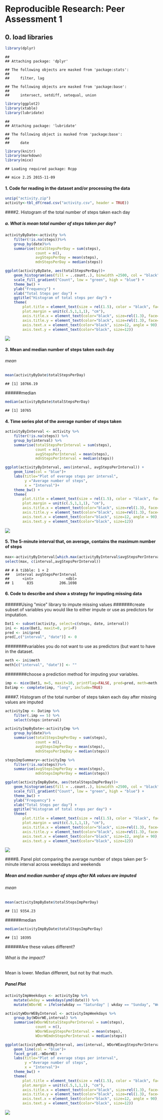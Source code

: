 # Reproducible Research: Peer Assessment 1


## 0. load libraries

```r
library(dplyr)
```

```
## 
## Attaching package: 'dplyr'
```

```
## The following objects are masked from 'package:stats':
## 
##     filter, lag
```

```
## The following objects are masked from 'package:base':
## 
##     intersect, setdiff, setequal, union
```

```r
library(ggplot2)
library(xtable)
library(lubridate)
```

```
## 
## Attaching package: 'lubridate'
```

```
## The following object is masked from 'package:base':
## 
##     date
```

```r
library(knitr)
library(markdown)
library(mice)
```

```
## Loading required package: Rcpp
```

```
## mice 2.25 2015-11-09
```


#### 1. Code for reading in the dataset and/or processing the data

```r
unzip("activity.zip")
activity<-tbl_df(read.csv("activity.csv", header = TRUE))
```

####2. Histogram of the total number of steps taken each day
##### a. What is mean total number of steps taken per day?

```r
activityByDate<-activity %>%
    filter(!is.na(steps))%>%
    group_by(date)%>%
    summarise(totalStepsPerDay = sum(steps), 
              count = n(), 
              avgStepsPerDay = mean(steps), 
              mdnStepsPerDay = median(steps))

ggplot(activityByDate, aes(totalStepsPerDay))+
    geom_histogram(aes(fill = ..count..), binwidth =2500, col = "black")+
    scale_fill_gradient("Count", low = "green", high = "blue") +
    theme_bw() + 
    ylab("Frequency") + 
    xlab("Total Steps per day") +
    ggtitle("Histogram of total steps per day") +
    theme(
        plot.title = element_text(size = rel(1.5), color = "black", face = "bold", hjust = 0.5),
        plot.margin = unit(c(.5,1,1,1), "cm"),
        axis.title.x = element_text(color="black", size=rel(1.3), face="bold"),
        axis.title.y = element_text(color="black", size=rel(1.3), face="bold"),
        axis.text.x = element_text(color="black", size=12, angle = 90), 
        axis.text.y = element_text(color="black", size=12))
```

![](figure/unnamed-chunk-3-1.png)<!-- -->
#### 3. Mean and median number of steps taken each day
###### mean

```r
mean(activityByDate$totalStepsPerDay)
```

```
## [1] 10766.19
```
######median

```r
median(activityByDate$totalStepsPerDay)
```

```
## [1] 10765
```

#### 4. Time series plot of the average number of steps taken

```r
activityByInterval <- activity %>%
    filter(!is.na(steps)) %>%
    group_by(interval) %>%
    summarise(totalStepsPerInterval = sum(steps), 
              count = n(), 
              avgStepsPerInterval = mean(steps), 
              mdnStepsPerInterval = median(steps))

ggplot(activityByInterval, aes(interval, avgStepsPerInterval)) + 
    geom_line(col = "blue")+ 
    labs(title="Plot of everage steps per interval",
         y ="Average number of steps", 
         x = "Interval")+
    theme_bw() +
    theme(
        plot.title = element_text(size = rel(1.5), color = "black", face = "bold", hjust = 0.5),
        plot.margin = unit(c(.5,1,1,1), "cm"),
        axis.title.x = element_text(color="black", size=rel(1.3), face="bold"),
        axis.title.y = element_text(color="black", size=rel(1.3), face="bold"),
        axis.text.x = element_text(color="black", size=12, angle = 90), 
        axis.text.y = element_text(color="black", size=12))
```

![](figure/unnamed-chunk-6-1.png)<!-- -->

#### 5. The 5-minute interval that, on average, contains the maximum number of steps

```r
max<-activityByInterval[which.max(activityByInterval$avgStepsPerInterval), ]
select(max, c(interval,avgStepsPerInterval))
```

```
## # A tibble: 1 × 2
##   interval avgStepsPerInterval
##      <int>               <dbl>
## 1      835            206.1698
```


#### 6. Code to describe and show a strategy for imputing missing data
######Using "mice" library to impute missing values
#######create subset of variables you would like to either impute or use as predictors for imputation.


```r
Dat1 <- subset(activity, select=c(steps, date, interval)) 
ini <- mice(Dat1, maxit=0, pri=F)
pred <- ini$pred
pred[,c("interval", "date")] <- 0
```
########variables you do not want to use as predictors (but want to have in the dataset.

```r
meth <- ini$meth
meth[c("interval", "date")] <- "" 
```
########choose a prediction method for imputing your variables.

```r
imp <- mice(Dat1, m=5, maxit=10, printFlag=FALSE, pred=pred, meth=meth, seed=2345)
Datimp <- complete(imp, "long", include=TRUE)
```
####7. Histogram of the total number of steps taken each day after missing values are imputed

```r
activityImp <- Datimp %>%
    filter(.imp == 5) %>%
    select(steps:interval)

activityImpByDate<-activityImp %>%
    group_by(date)%>%
    summarise(totalStepsImpPerDay = sum(steps), 
              count = n(), 
              avgStepsImpPerDay = mean(steps), 
              mdnStepsPerImpDay = median(steps))

stepsImpSummary<-activityImp %>%
    filter(!is.na(steps))%>%
    summarise(avgStepsImpPerDay = mean(steps), 
              mdnStepsImpPerDay = median(steps))

ggplot(activityImpByDate, aes(totalStepsImpPerDay))+
    geom_histogram(aes(fill = ..count..), binwidth =2500, col = "black")+
    scale_fill_gradient("Count", low = "green", high = "blue") +
    theme_bw() + 
    ylab("Frequency") + 
    xlab("Total Steps per day") +
    ggtitle("Histogram of total steps per day") +
    theme(
        plot.title = element_text(size = rel(1.5), color = "black", face = "bold", hjust = 0.5),
        plot.margin = unit(c(.5,1,1,1), "cm"),
        axis.title.x = element_text(color="black", size=rel(1.3), face="bold"),
        axis.title.y = element_text(color="black", size=rel(1.3), face="bold"),
        axis.text.x = element_text(color="black", size=12, angle = 90), 
        axis.text.y = element_text(color="black", size=12))
```

![](figure/unnamed-chunk-11-1.png)<!-- -->

####8. Panel plot comparing the average number of steps taken per 5-minute interval across weekdays and weekends

##### Mean and median number of steps after NA values are imputed
###### mean

```r
mean(activityImpByDate$totalStepsImpPerDay)
```

```
## [1] 9354.23
```
######median

```r
median(activityImpByDate$totalStepsImpPerDay)
```

```
## [1] 10395
```
######Are these values different?


###### What is the impact?
Mean is lower.  Median different, but not by that much.


##### Panel Plot

```r
activityImpWeekdays <- activityImp %>%
    mutate(wkday = weekdays(ymd(date))) %>%
    mutate(WDorWE = ifelse(wkday == "Saturday" | wkday == "Sunday", "Weekend", "Weekday"))

activityWDorWEByInterval <- activityImpWeekdays %>%
    group_by(WDorWE,interval) %>%
    summarise(WDorWEtotalStepsPerInterval = sum(steps), 
              count = n(), 
              WDorWEavgStepsPerInterval = mean(steps), 
              WDorWEmdnStepsPerInterval = median(steps))

ggplot(activityWDorWEByInterval, aes(interval, WDorWEavgStepsPerInterval)) + 
    geom_line(col = "blue")+ 
    facet_grid(.~WDorWE) +
    labs(title="Plot of everage steps per interval",
         y ="Average number of steps", 
         x = "Interval")+
    theme_bw() +
    theme(
        plot.title = element_text(size = rel(1.5), color = "black", face = "bold", hjust = 0.5),
        plot.margin = unit(c(.5,1,1,1), "cm"),
        axis.title.x = element_text(color="black", size=rel(1.3), face="bold"),
        axis.title.y = element_text(color="black", size=rel(1.3), face="bold"),
        axis.text.x = element_text(color="black", size=12, angle = 90), 
        axis.text.y = element_text(color="black", size=12))
```

![](figure/unnamed-chunk-14-1.png)<!-- -->

